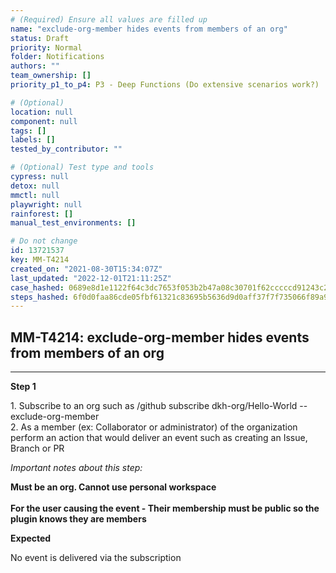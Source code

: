 ```yaml
---
# (Required) Ensure all values are filled up
name: "exclude-org-member hides events from members of an org"
status: Draft
priority: Normal
folder: Notifications
authors: ""
team_ownership: []
priority_p1_to_p4: P3 - Deep Functions (Do extensive scenarios work?)

# (Optional)
location: null
component: null
tags: []
labels: []
tested_by_contributor: ""

# (Optional) Test type and tools
cypress: null
detox: null
mmctl: null
playwright: null
rainforest: []
manual_test_environments: []

# Do not change
id: 13721537
key: MM-T4214
created_on: "2021-08-30T15:34:07Z"
last_updated: "2022-12-01T21:11:25Z"
case_hashed: 0689e8d1e1122f64c3dc7653f053b2b47a08c30701f62cccccd91243c20882ec17e1b5c3c3783739726042719501f2a3
steps_hashed: 6f0d0faa86cde05fbf61321c83695b5636d9d0aff37f7f735066f89a95f596750df2052a2f187573e90e991dcfb0da65
---
```


<!-- (Auto-generated) Based on frontmatter's "key" and "name" -->

## MM-T4214: exclude-org-member hides events from members of an org

---

**Step 1**

1\. Subscribe to an org such as /github subscribe dkh-org/Hello-World --exclude-org-member\
2\. As a member (ex: Collaborator or administrator) of the organization perform an action that would deliver an event such as creating an Issue, Branch or PR

_Important notes about this step:_

**Must be an org. Cannot use personal workspace**\
\
**For the user causing the event - Their membership must be public so the plugin knows they are members**

**Expected**

No event is delivered via the subscription
